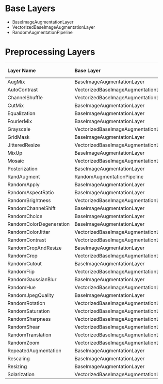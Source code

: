 # Base Layers

- BaseImageAugmentationLayer
- VectorizedBaseImageAugmentationLayer
- RandomAugmentationPipeline

# Preprocessing Layers

| Layer Name | Base Layer | Segmentation Masks | BBoxes |
| :-- | :-- | :--: | :--: |
| AugMix | BaseImageAugmentationLayer | ❌ | ✅ |
| AutoContrast | VectorizedBaseImageAugmentationLayer | ✅ | ✅ |
| ChannelShuffle | VectorizedBaseImageAugmentationLayer | ✅ | ✅ |
| CutMix | BaseImageAugmentationLayer | ✅ | ❌ |
| Equalization | BaseImageAugmentationLayer | ✅ | ✅ |
| FourierMix | BaseImageAugmentationLayer | ❌ | ❌ |
| Grayscale | VectorizedBaseImageAugmentationLayer | ✅ | ✅ |
| GridMask | BaseImageAugmentationLayer | ✅ | ✅ |
| JitteredResize | VectorizedBaseImageAugmentationLayer | ✅ | ✅ |
| MixUp | BaseImageAugmentationLayer | ✅ | ✅ |
| Mosaic | VectorizedBaseImageAugmentationLayer | ✅ | ✅ |
| Posterization | BaseImageAugmentationLayer | ✅ | ✅ |
| RandAugment | RandomAugmentationPipeline | ❌ | ❌ |
| RandomApply | BaseImageAugmentationLayer | ❌ | ❌ |
| RandomAspectRatio | BaseImageAugmentationLayer | ❌ | ✅ |
| RandomBrightness | VectorizedBaseImageAugmentationLayer| ✅ | ✅ |
| RandomChannelShift | BaseImageAugmentationLayer| ✅ | ✅ |
| RandomChoice | BaseImageAugmentationLayer | ❌ | ❌ |
| RandomColorDegeneration | BaseImageAugmentationLayer | ✅ | ✅ |
| RandomColorJitter | VectorizedBaseImageAugmentationLayer | ✅ | ✅ |
| RandomContrast | VectorizedBaseImageAugmentationLayer | ✅ | ✅ |
| RandomCropAndResize | BaseImageAugmentationLayer | ✅ | ✅ |
| RandomCrop | VectorizedBaseImageAugmentationLayer | ❌ | ✅ |
| RandomCutout | BaseImageAugmentationLayer | ❌ | ❌ |
| RandomFlip | VectorizedBaseImageAugmentationLayer | ✅ | ✅ |
| RandomGaussianBlur | BaseImageAugmentationLayer | ✅ | ✅ |
| RandomHue | VectorizedBaseImageAugmentationLayer | ✅ | ✅ |
| RandomJpegQuality | BaseImageAugmentationLayer | ✅ | ✅ |
| RandomRotation | VectorizedBaseImageAugmentationLayer | ✅ | ✅ |
| RandomSaturation | VectorizedBaseImageAugmentationLayer | ✅ | ✅ |
| RandomSharpness | VectorizedBaseImageAugmentationLayer | ✅ | ✅ |
| RandomShear | VectorizedBaseImageAugmentationLayer | ❌ | ✅ |
| RandomTranslation | VectorizedBaseImageAugmentationLayer | ❌ | ✅ |
| RandomZoom | VectorizedBaseImageAugmentationLayer | ❌ | ❌ |
| RepeatedAugmentation | BaseImageAugmentationLayer | ❌ | ❌ |
| Rescaling | BaseImageAugmentationLayer | ✅ | ✅ |
| Resizing | BaseImageAugmentationLayer | ✅ | ✅ |
| Solarization | VectorizedBaseImageAugmentationLayer | ✅ | ✅ |
